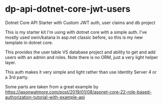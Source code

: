 # dp-api-dotnet-core-jwt-users
Dotnet Core API Starter with Custom JWT auth, user claims and db project

This is my starter kit I'm using with dotnet core with a simple auth. I've mostly used owin/katana in asp.net classic before,
so this is my new template in dotnet core.

This provides the user table VS database project and ability to get and add users with an admin and roles. Note there is no ORM,
just a very light helper layer.

This auth makes it very simple and light rather than use Identity Server 4 or a 3rd party.

Some parts are taken from a great example by
https://jasonwatmore.com/post/2019/01/08/aspnet-core-22-role-based-authorization-tutorial-with-example-api






